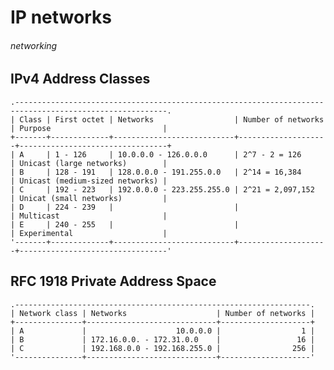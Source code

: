 # IP networks
###### networking

## IPv4 Address Classes

    .--------------------------------------------------------------------------------------------------------.
    | Class | First octet | Networks                  | Number of networks | Purpose                         |
    +-------+-------------+---------------------------+--------------------+---------------------------------+
    | A     | 1 - 126     | 10.0.0.0 - 126.0.0.0      | 2^7 - 2 = 126      | Unicast (large networks)        |
    | B     | 128 - 191   | 128.0.0.0 - 191.255.0.0   | 2^14 = 16,384      | Unicast (medium-sized networks) |
    | C     | 192 - 223   | 192.0.0.0 - 223.255.255.0 | 2^21 = 2,097,152   | Unicat (small networks)         |
    | D     | 224 - 239   |                           |                    | Multicast                       |
    | E     | 240 - 255   |                           |                    | Experimental                    |
    '-------+-------------+---------------------------+--------------------+---------------------------------'
<!-- Original table data:
Class;First octet;Networks;Number of networks;Purpose
A;1 - 126;10.0.0.0 - 126.0.0.0;2^7 - 2 = 126;Unicast (large networks)
B;128 - 191;128.0.0.0 - 191.255.0.0;2^14 = 16,384;Unicast (medium-sized networks)
C;192 - 223;192.0.0.0 - 223.255.255.0;2^21 = 2,097,152;Unicat (small networks)
D;224 - 239;;;Multicast
E;240 - 255;;;Experimental

-->

## RFC 1918 Private Address Space

    .------------------------------------------------------------------.
    | Network class | Networks                    | Number of networks |
    +---------------+-----------------------------+--------------------+
    | A             |                    10.0.0.0 |                  1 |
    | B             | 172.16.0.0. - 172.31.0.0    |                 16 |
    | C             | 192.168.0.0 - 192.168.255.0 |                256 |
    '---------------+-----------------------------+--------------------'
<!-- Original table data:
Network class;Networks;Number of networks
A;10.0.0.0;1
B;172.16.0.0. - 172.31.0.0;16
C;192.168.0.0 - 192.168.255.0;256
-->
